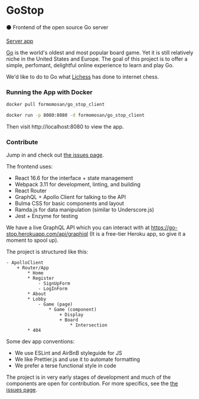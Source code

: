 # GoStop
:black_circle: Frontend of the open source Go server

[Server app](https://github.com/camirmas/go-stop-go)

[Go](https://en.wikipedia.org/wiki/Go_(game)) is the world's oldest and most popular board game. Yet it is still relatively niche in the United States and Europe. The goal of this project is to offer a simple, perfomant, delightful online experience to learn and play Go. 

We'd like to do to Go what [Lichess](https://lichess.org/) has done to internet chess.

### Running the App with Docker

```bash
docker pull formomosan/go_stop_client

docker run -p 8080:8080 -d formomosan/go_stop_client
```
Then visit http://localhost:8080 to view the app.

### Contribute

Jump in and check out [the issues page](https://github.com/ianwessen/go-stop-client/issues).

The frontend uses:

* React 16.6 for the interface + state management
* Webpack 3.11 for development, linting, and building
* React Router
* GraphQL + Apollo Client for talking to the API
* Bulma CSS for basic components and layout
* Ramda.js for data manipulation (similar to Underscore.js)
* Jest + Enzyme for testing

We have a live GraphQL API which you can interact with at https://go-stop.herokuapp.com/api/graphiql (It is a free-tier Heroku app, so give it a moment to spool up).

The project is structured like this:

```
- ApolloClient
    + Router/App
        * Home
        * Register
            - SignUpForm
            - LogInForm
        * About
        * Lobby
            - Game (page)
                * Game (component)
                    + Display
                    + Board
                        * Intersection
        * 404
```

Some dev app conventions:

* We use ESLint and AirBnB styleguide for JS
* We like Prettier.js and use it to automate formatting
* We prefer a terse functional style in code

The project is in very early stages of development and much of the components are open for contribution. For more specifics, see the [the issues page](https://github.com/ianwessen/go-stop-client/issues).
